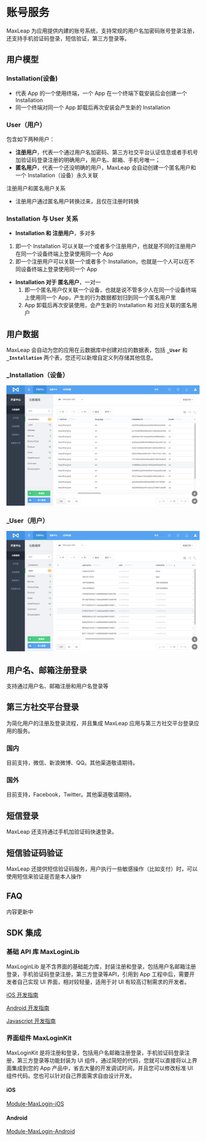 # 账号服务

MaxLeap 为应用提供内建的账号系统，支持常规的用户名加密码账号登录注册，还支持手机验证码登录，短信验证，第三方登录等。

## 用户模型
### Installation(设备)
* 代表 App 的一个使用终端，一个 App 在一个终端下载安装后会创建一个 Installation
* 同一个终端对同一个 App 卸载后再次安装会产生新的 Installation

### User（用户）

包含如下两种用户：

 * **注册用户**，代表一个通过用户名加密码、第三方社交平台认证信息或者手机号加验证码登录注册的明确用户，用户名、邮箱、手机号唯一；
 * **匿名用户**，代表一个还没明确的用户，MaxLeap 会自动创建一个匿名用户和一个 Installation（设备）永久关联
 
注册用户和匿名用户关系

  * 注册用户通过匿名用户转换过来，且仅在注册时转换
  
### Installation 与 User 关系
 * **Installation 和 注册用户**，多对多
  1. 即一个 Installation 可以关联一个或者多个注册用户，也就是不同的注册用户在同一个设备终端上登录使用同一个 App
  2. 即一个注册用户可以关联一个或者多个 Installation，也就是一个人可以在不同设备终端上登录使用同一个 App
 * **Installation 对于 匿名用户**，一对一
   1. 即一个匿名用户仅关联一个设备，也就是说不管多少人在同一个设备终端上使用同一个 App，产生的行为数据都划归到同一个匿名用户里
   2. App 卸载后再次安装使用，会产生新的 Installation 和 对应关联的匿名用户
 

## 用户数据
MaxLeap 会自动为您的应用在云数据库中创建对应的数据表，包括 **`_User`** 和 **`_Installation`** 两个表，您还可以新增自定义列存储其他信息。

### _Installation（设备）

![imgCDclassList.png](../../../images/account_2.png)

### _User（用户）
 ![imgCDclassList.png](../../../images/account_1.png)

## 用户名、邮箱注册登录

支持通过用户名、邮箱注册和用户名登录等

## 第三方社交平台登录

为简化用户的注册及登录流程，并且集成 MaxLeap 应用与第三方社交平台登录应用的服务。
### 国内
目前支持，微信、新浪微博、QQ。其他渠道敬请期待。
### 国外
目前支持，Facebook，Twitter。其他渠道敬请期待。
## 短信登录
MaxLeap 还支持通过手机加验证码快速登录。
## 短信验证码验证
MaxLeap 还提供短信验证码服务，用户执行一些敏感操作（比如支付）时，可以使用短信来验证是否是本人操作
## FAQ
内容更新中

## SDK 集成

### 基础 API 库 MaxLoginLib
MaxLoginLib 是不含界面的基础能力库，封装注册和登录，包括用户名邮箱注册登录，手机验证码登录注册，第三方登录等API，引用到 App 工程中后，需要开发者自己实现 UI 界面，相对较轻量，适用于对 UI 有较高订制需求的开发者。

[iOS 开发指南](ML_DOCS_GUIDE_LINK_PLACEHOLDER_IOS#ACCOUNT_SYSTEM_ZH)

[Android 开发指南](ML_DOCS_GUIDE_LINK_PLACEHOLDER_ANDROID#ACCOUNT_SYSTEM_ZH)

[Javascript 开发指南](ML_DOCS_GUIDE_LINK_PLACEHOLDER_JS#ACCOUNTSYSTEM_ZH)

### 界面组件 MaxLoginKit
MaxLoginKit 是将注册和登录，包括用户名邮箱注册登录，手机验证码登录注册，第三方登录等功能封装为 UI 组件，通过简短的代码，您就可以直接将以上界面集成到您的 App 产品中，省去大量的开发调试时间，并且您可以修改标准 UI 组件代码。您也可以针对自己界面需求自由设计开发。

#### iOS
[Module-MaxLogin-iOS](https://github.com/MaxLeap/Module-MaxLogin-iOS)

#### Android
[Module-MaxLogin-Android](https://github.com/MaxLeap/Module-MaxLogin-Android)
